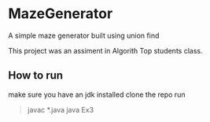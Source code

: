 # MazeGenerator
A simple maze generator built using union find

This project was an assiment in Algorith Top students class.

## How to run
make sure you have an jdk installed
clone the repo
run
> javac *.java
> java Ex3
